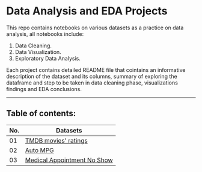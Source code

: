 # Data Analysis and EDA Projects
This repo contains notebooks on various datasets as a practice on data analysis, all notebooks include:

1. Data Cleaning.
2. Data Visualization.
3. Exploratory Data Analysis.

Each project contains detailed README file that cointains an informative description of the dataset and its columns, summary of exploring the dataframe and step to be taken in data cleaning phase, visualizations findings and EDA conclusions.  

---

## Table of contents:
| No. 	| Datasets 														|
|---	| ---      														|
|01		|[TMDB movies' ratings](/01-TMDB-Dataset-Analysis)				|
|02		|[Auto MPG](/02-Auto-MPG-Dataset-Analysis)						|
|03		|[Medical Appointment No Show](/03-Medical-Appointment-No-Show)	|